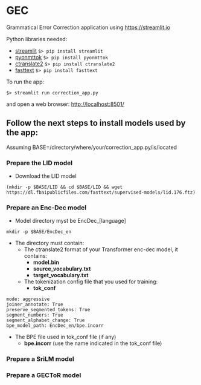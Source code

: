 # GEC
Grammatical Error Correction application using <https://streamlit.io>

Python libraries needed:
* [streamlit](https://streamlit.io) `$> pip install streamlit`
* [pyonmttok](https://github.com/OpenNMT/Tokenizer) `$> pip install pyonmttok`
* [ctranslate2](https://github.com/OpenNMT/CTranslate2) `$> pip install ctranslate2`
* [fasttext](https://fasttext.cc) `$> pip install fasttext`

To run the app: 

`$> streamlit run correction_app.py `

and open a web browser: <http://localhost:8501/>

## Follow the next steps to install models used by the app:

Assuming BASE=/directory/where/your/correction_app.py/is/located

### Prepare the LID model

* Download the LID model

`(mkdir -p $BASE/LID && cd $BASE/LID && wget https://dl.fbaipublicfiles.com/fasttext/supervised-models/lid.176.ftz)`

### Prepare an Enc-Dec model

* Model directory myst be EncDec_\[language\]

`mkdir -p $BASE/EncDec_en`

* The directory must contain:
  * The ctranslate2 format of your Transformer enc-dec model, it contains:
    * __model.bin__
    * __source_vocabulary.txt__
    * __target_vocabulary.txt__
  * The tokenization config file that you used for training:
    * __tok_conf__
```
mode: aggressive
joiner_annotate: True
preserve_segmented_tokens: True
segment_numbers: True
segment_alphabet_change: True
bpe_model_path: EncDec_en/bpe.incorr
```
  * The BPE file used in tok_conf file (if any)
    * __bpe.incorr__ (use the name indicated in the tok_conf file)

### Prepare a SriLM model


### Prepare a GECToR model
